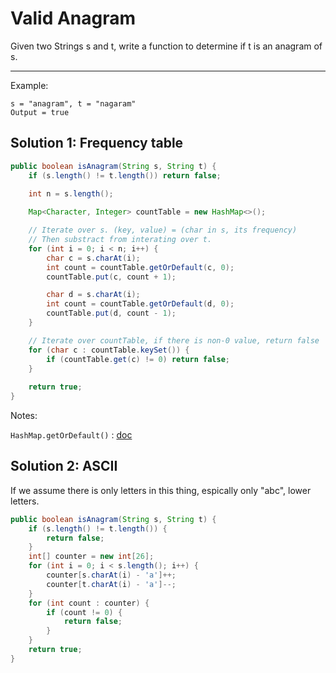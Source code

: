 # Valid Anagram

Given two Strings s and t, write a function to determine if t is an anagram of s.

---

Example:

```
s = "anagram", t = "nagaram"
Output = true
```

## Solution 1: Frequency table

```java
public boolean isAnagram(String s, String t) {
    if (s.length() != t.length()) return false;
    
    int n = s.length();

    Map<Character, Integer> countTable = new HashMap<>();

    // Iterate over s. (key, value) = (char in s, its frequency)
    // Then substract from interating over t.
    for (int i = 0; i < n; i++) {
        char c = s.charAt(i);
        int count = countTable.getOrDefault(c, 0);
        countTable.put(c, count + 1);

        char d = s.charAt(i);
        int count = countTable.getOrDefault(d, 0);
        countTable.put(d, count - 1);
    }

    // Iterate over countTable, if there is non-0 value, return false
    for (char c : countTable.keySet()) {
        if (countTable.get(c) != 0) return false;
    }
    
    return true;
}
```

Notes:

`HashMap.getOrDefault()` : [doc](https://docs.oracle.com/javase/8/docs/api/java/util/HashMap.html#getOrDefault-java.lang.Object-V-)


## Solution 2: ASCII

If we assume there is only letters in this thing, espically only "abc", lower letters.

```java
public boolean isAnagram(String s, String t) {
    if (s.length() != t.length()) {
        return false;
    }
    int[] counter = new int[26];
    for (int i = 0; i < s.length(); i++) {
        counter[s.charAt(i) - 'a']++;
        counter[t.charAt(i) - 'a']--;
    }
    for (int count : counter) {
        if (count != 0) {
            return false;
        }
    }
    return true;
}
```